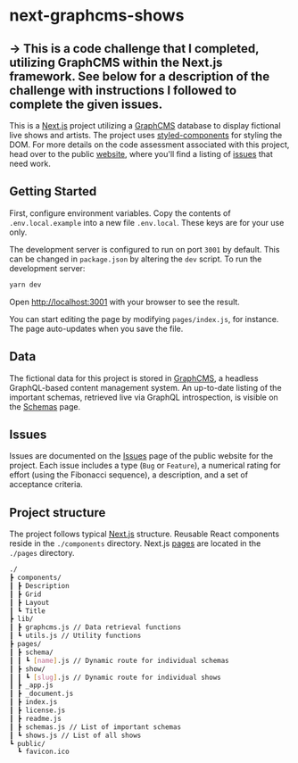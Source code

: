# next-graphcms-shows

-> This is a code challenge that I completed, utilizing GraphCMS within the Next.js framework. See below for a description of the challenge with instructions I followed to complete the given issues.
---

This is a [Next.js] project utilizing a [GraphCMS] database to display fictional live shows and artists. The project uses [styled-components] for styling the DOM. For more details on the code assessment associated with this project, head over to the public [website](https://codevalapp.github.io/next-graphcms-shows/), where you'll find a listing of [issues](#issues) that need work.

## Getting Started

First, configure environment variables. Copy the contents of `.env.local.example` into a new file `.env.local`. These keys are for your use only.

The development server is configured to run on port `3001` by default. This can be changed in `package.json` by altering the `dev` script. To run the development server:

```bash
yarn dev
```

Open [http://localhost:3001](http://localhost:3001) with your browser to see the result.

You can start editing the page by modifying `pages/index.js`, for instance. The page auto-updates when you save the file.

## Data
The fictional data for this project is stored in [GraphCMS], a headless GraphQL-based content management system. An up-to-date listing of the important schemas, retrieved live via GraphQL introspection, is visible on the [Schemas](http://localhost:3001/schemas) page.

## Issues
Issues are documented on the [Issues](https://codevalapp.github.io/next-graphcms-shows/issues/) page of the public website for the project. Each issue includes a type (`Bug` or `Feature`), a numerical rating for effort (using the Fibonacci sequence), a description, and a set of acceptance criteria.

## Project structure
The project follows typical [Next.js] structure. Reusable React components reside in the `./components` directory. Next.js [pages](https://nextjs.org/docs/basic-features/pages) are located in the `./pages` directory.

```bash
./
┣ components/
┃ ┣ Description
┃ ┣ Grid
┃ ┣ Layout
┃ ┗ Title
┣ lib/
┃ ┣ graphcms.js // Data retrieval functions
┃ ┗ utils.js // Utility functions
┣ pages/
┃ ┣ schema/
┃ ┃ ┗ [name].js // Dynamic route for individual schemas
┃ ┣ show/
┃ ┃ ┗ [slug].js // Dynamic route for individual shows
┃ ┣ _app.js
┃ ┣ _document.js
┃ ┣ index.js
┃ ┣ license.js
┃ ┣ readme.js
┃ ┣ schemas.js // List of important schemas
┃ ┗ shows.js // List of all shows
┗ public/
  ┗ favicon.ico
```

[Next.js]: https://nextjs.org/
[GraphCMS]: https://graphcms.com/
[styled-components]: https://styled-components.com/
